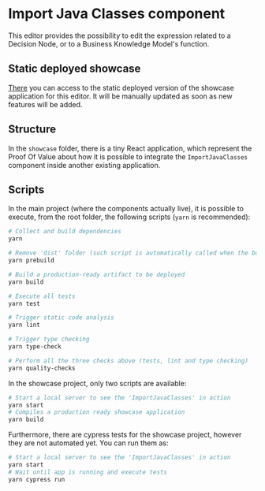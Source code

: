 # Import Java Classes component

This editor provides the possibility to edit the expression related to a Decision Node, or to a Business Knowledge Model's function.

## Static deployed showcase

[There](https://yesamer.github.io/import-java-classes/) you can access to the static deployed version of the showcase application for this editor. It will be manually updated as soon as new features will be added.

## Structure

In the `showcase` folder, there is a tiny React application, which represent the Proof Of Value about how it is possible to integrate the `ImportJavaClasses` component inside another existing application.

## Scripts

In the main project (where the components actually live), it is possible to execute, from the root folder, the following scripts (`yarn` is recommended):

```sh
# Collect and build dependencies
yarn

# Remove 'dist' folder (such script is automatically called when the build is executed)
yarn prebuild

# Build a production-ready artifact to be deployed
yarn build

# Execute all tests
yarn test

# Trigger static code analysis
yarn lint

# Trigger type checking
yarn type-check

# Perform all the three checks above (tests, lint and type checking)
yarn quality-checks
```

In the showcase project, only two scripts are available:

```sh
# Start a local server to see the 'ImportJavaClasses' in action
yarn start
# Compiles a production ready showcase application
yarn build
```

Furthermore, there are cypress tests for the showcase project, however they are not automated yet. You can run them as:

```sh
# Start a local server to see the 'ImportJavaClasses' in action
yarn start
# Wait until app is running and execute tests
yarn cypress run
```

